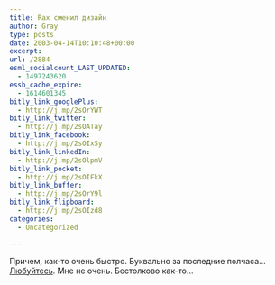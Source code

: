 ```yaml
---
title: Rax сменил дизайн
author: Gray
type: posts
date: 2003-04-14T10:10:48+00:00
excerpt:
url: /2884
esml_socialcount_LAST_UPDATED:
  - 1497243620
essb_cache_expire:
  - 1614601345
bitly_link_googlePlus:
  - http://j.mp/2sOrYWT
bitly_link_twitter:
  - http://j.mp/2sOATay
bitly_link_facebook:
  - http://j.mp/2sOIxSy
bitly_link_linkedIn:
  - http://j.mp/2sOlpmV
bitly_link_pocket:
  - http://j.mp/2sOIFkX
bitly_link_buffer:
  - http://j.mp/2sOrY9l
bitly_link_flipboard:
  - http://j.mp/2sOIzd8
categories:
  - Uncategorized

---
```








Причем, как-то очень быстро. Буквально за последние полчаса&#8230;  
<a href="http://www.rax.ru/" target="_blank">Любуйтесь</a>. Мне не очень. Бестолково как-то&#8230;